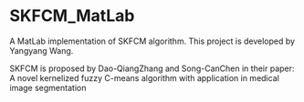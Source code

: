 # SKFCM_MatLab
A MatLab implementation of SKFCM algorithm. 
This project is developed by Yangyang Wang.

SKFCM is proposed by Dao-QiangZhang and Song-CanChen in their paper: A novel kernelized fuzzy C-means algorithm with application in medical image segmentation
